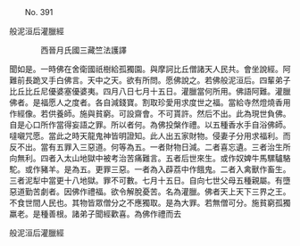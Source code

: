 ﻿　　No. 391

般泥洹后灌臘經

　　　　西晉月氏國三藏竺法護譯


聞如是。一時佛在舍衛國祇樹給孤獨園。與摩訶比丘僧諸天人民共。會坐說經。阿難前長跪叉手白佛言。天中之天。欲有所問。愿佛說之。若佛般泥洹后。四輩弟子比丘比丘尼優婆塞優婆夷。四月八日七月十五日。灌臘當何所用。佛語阿難。灌臘佛者。是福愿人之度者。各自減錢寶。割取珍愛用求度世之福。當給寺然燈燒香用作經像。若供養師。施與貧窮。可設齋會。不可貰許。然后不出。此為現世負佛。自是心口所作當得妄語之罪。所以者何。為佛投槃作禮。以五種香水手自浴佛師。噠嚫咒愿。當此之時天龍鬼神皆明證知。此人出五家財物。侵妻子分用求福利。而反不出。當有五罪入三惡道。何等為五。一者財物日減。二者喜忘遺。三者治生所向無利。四者入太山地獄中被考治苦痛難言。五者后世來生。或作奴婢牛馬騾驢駱駝。或作豬羊。是為五。更罪三惡。一者為入薜荔中作餓鬼。二者入禽獸作畜生。三者泥犁中當更十八地獄。罪不可數。七月十五日。自向七世父母五種親屬。有墮惡道勤苦劇者。因佛作禮福。欲令解脫憂苦。名為灌臘。佛者天上天下三界之王。不食世間人民也。其物皆眾僧分之不應獨取。是為大罪。若無僧可分。施貧窮孤獨羸老。是種善根。諸弟子聞經歡喜。為佛作禮而去

般泥洹后灌臘經
